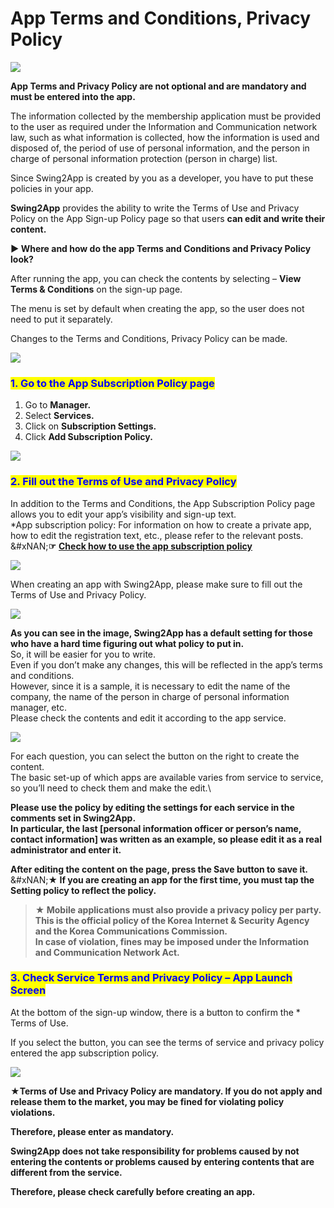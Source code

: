 # App Terms and Conditions, Privacy Policy

![](https://support.swing2app.com/wp-content/uploads/2018/10/sub2-1.png)

**App Terms and Privacy Policy are not optional and are mandatory and must be entered into the app.**

The information collected by the membership application must be provided to the user as required under the Information and Communication network law, such as what information is collected, how the information is used and disposed of, the period of use of personal information, and the person in charge of personal information protection (person in charge) list.

Since Swing2App is created by you as a developer, you have to put these policies in your app.

**Swing2App** provides the ability to write the Terms of Use and Privacy Policy on the App Sign-up Policy page so that users **can edit and write their content.**

**▶ Where and how do the app Terms and Conditions and Privacy Policy look?**

After running the app, you can check the contents by selecting – **View Terms & Conditions** on the sign-up page.

The menu is set by default when creating the app, so the user does not need to put it separately.

Changes to the Terms and Conditions, Privacy Policy can be made.

![](https://support.swing2app.com/wp-content/uploads/2018/10/terms-.png)

### <mark style="color:blue;">**1. Go to the App Subscription Policy page**</mark>

1. Go to **Manager.**
2. Select **Services.**
3. Click on **Subscription Settings.**
4. Click **Add Subscription Policy.**

![](https://support.swing2app.com/wp-content/uploads/2018/10/u.png)

### <mark style="color:blue;">**2. Fill out the Terms of Use and Privacy Policy**</mark>

In addition to the Terms and Conditions, the App Subscription Policy page allows you to edit your app’s visibility and sign-up text.\
\*App subscription policy: For information on how to create a private app, how to edit the registration text, etc., please refer to the relevant posts.\
&#xNAN;**☞** [**Check how to use the app subscription policy**](app-subscriptionpolicy.md)

![](https://support.swing2app.com/wp-content/uploads/2018/10/Policy13.png)

When creating an app with Swing2App, please make sure to fill out the Terms of Use and Privacy Policy.

![](https://support.swing2app.com/wp-content/uploads/2018/10/e18.png)

**As you can see in the image, Swing2App has a default setting for those who have a hard time figuring out what policy to put in.**\
So, it will be easier for you to write.\
Even if you don’t make any changes, this will be reflected in the app’s terms and conditions.\
However, since it is a sample, it is necessary to edit the name of the company, the name of the person in charge of personal information manager, etc.\
Please check the contents and edit it according to the app service.

![](https://support.swing2app.com/wp-content/uploads/2018/10/e18.png)

For each question, you can select the button on the right to create the content.\
The basic set-up of which apps are available varies from service to service, so you’ll need to check them and make the edit.\\

**Please use the policy by editing the settings for each service in the comments set in Swing2App.**\
**In particular, the last \[personal information officer or person’s name, contact information] was written as an example, so please edit it as a real administrator and enter it.**

**After editing the content on the page, press the Save button to save it.**\
&#xNAN;**★ If you are creating an app for the first time, you must tap the Setting policy to reflect the policy.**

> **★ Mobile applications must also provide a privacy policy per party.**\
> **This is the official policy of the Korea Internet & Security Agency and the Korea Communications Commission.**\
> **In case of violation, fines may be imposed under the Information and Communication Network Act.**

### <mark style="color:blue;">**3. Check Service Terms and Privacy Policy – ​​App Launch Screen**</mark>

At the bottom of the sign-up window, there is a button to confirm the \* Terms of Use.

If you select the button, you can see the terms of service and privacy policy entered the app subscription policy.

![](https://support.swing2app.com/wp-content/uploads/2018/10/terms-.png)

**★Terms of Use and Privacy Policy are mandatory. If you do not apply and release them to the market, you may be fined for violating policy violations.**

**Therefore, please enter as mandatory.**

**Swing2App does not take responsibility for problems caused by not entering the contents or problems caused by entering contents that are different from the service.**

**Therefore, please check carefully before creating an app.**
